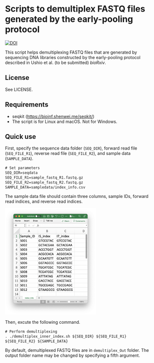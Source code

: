 # Scripts to demultiplex FASTQ files generated by the early-pooling protocol
[![DOI](https://zenodo.org/badge/458201868.svg)](https://zenodo.org/badge/latestdoi/458201868)

This script helps demultiplexing FASTQ files that are generated by sequencing DNA libraries constructed by the early-pooling protocol described in Ushio et al. (to be submitted) _bioRxiv_.

## License
See LICENSE.

## Requirements
- seqkit (https://bioinf.shenwei.me/seqkit/)
- The script is for Linux and macOS. Not for Windows.

## Quick use
First, specify the sequence data folder (`SEQ_DIR`), forward read file (`SEQ_FILE_R1`), reverse read file (`SEQ_FILE_R2`), and sample data (`SAMPLE_DATA`).

```
# Set parameters
SEQ_DIR=seqdata
SEQ_FILE_R1=sample_fastq_R1.fastq.gz
SEQ_FILE_R2=sample_fastq_R2.fastq.gz
SAMPLE_DATA=sampledata/index_info.csv
```

The sample data file should contain three columns, sample IDs, forward read indices, and reverse read indices.


<img src="sampledata_structure/sampledata_structure.png" width="300px">


Then, excute the following command.
```
# Perform demultiplexing
. ./demultiplex_inner_index.sh ${SEQ_DIR} ${SEQ_FILE_R1} ${SEQ_FILE_R2} ${SAMPLE_DATA}
```

By default, demultiplexed FASTQ files are in `demultiplex_Out` folder. The output folder name may be changed by specifying a fifth argument.

